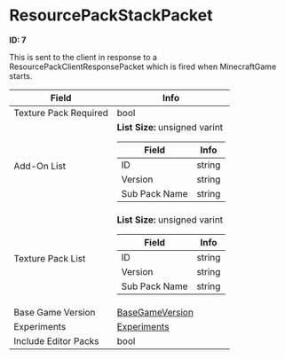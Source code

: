 # ResourcePackStackPacket

**ID: 7**  

This is sent to the client in response to a ResourcePackClientResponsePacket which is fired when MinecraftGame starts.

<table><thead><tr><th>Field</th><th>Info</th></tr></thead><tbody>
<tr><td>Texture Pack Required</td><td>bool</td></tr>
<tr><td>Add-On List</td><td><b>List Size:</b> unsigned varint
  <table><thead><tr><th>Field</th><th>Info</th></tr></thead><tbody>
  <tr><td>ID</td><td>string</td></tr>
  <tr><td>Version</td><td>string</td></tr>
  <tr><td>Sub Pack Name</td><td>string</td></tr>
  </tbody></table></td></tr>
<tr><td>Texture Pack List</td><td><b>List Size:</b> unsigned varint
  <table><thead><tr><th>Field</th><th>Info</th></tr></thead><tbody>
  <tr><td>ID</td><td>string</td></tr>
  <tr><td>Version</td><td>string</td></tr>
  <tr><td>Sub Pack Name</td><td>string</td></tr>
  </tbody></table></td></tr>
<tr><td>Base Game Version</td><td><a href="../types/BaseGameVersion.md">BaseGameVersion</a></td></tr>
<tr><td>Experiments</td><td><a href="../types/Experiments.md">Experiments</a></td></tr>
<tr><td>Include Editor Packs</td><td>bool</td></tr>
</tbody></table>